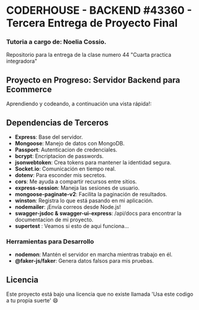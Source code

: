 # CODERHOUSE - BACKEND #43360 - Tercera Entrega de Proyecto Final
### Tutoria a cargo de: Noelia Cossio.

Repositorio para la entrega de la clase numero 44 "Cuarta practica integradora"

## Proyecto en Progreso: Servidor Backend para Ecommerce

Aprendiendo y codeando, a continuación una vista rápida!:

## Dependencias de Terceros

- **Express**: Base del servidor.
- **Mongoose**: Manejo de datos con MongoDB.
- **Passport**: Autenticacion de credenciales.
- **bcrypt**: Encriptacion de passwords.
- **jsonwebtoken**: Crea tokens para mantener la identidad segura.
- **Socket.io**: Comunicación en tiempo real.
- **dotenv**: Para esconder mis secretos.
- **cors**: Me ayuda a compartir recursos entre sitios.
- **express-session**: Maneja las sesiones de usuario.
- **mongoose-paginate-v2**: Facilita la paginación de resultados.
- **winston**: Registra lo que está pasando en mi aplicación.
- **nodemailer**: ¡Envía correos desde Node.js!
- **swagger-jsdoc & swagger-ui-express**: /api/docs para encontrar la documentacion de mi proyecto.
- **supertest** : Veamos si esto de aqui funciona...

### Herramientas para Desarrollo

- **nodemon**: Mantén el servidor en marcha mientras trabajo en él.
- **@faker-js/faker**: Genera datos falsos para mis pruebas.

## Licencia

Este proyecto está bajo una licencia que no existe llamada 'Usa este codigo a tu propia suerte' 😄
